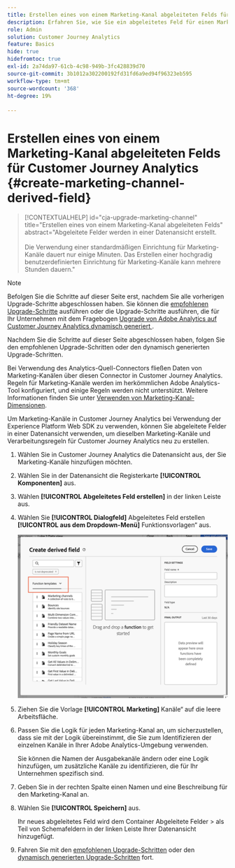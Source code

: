 ```yaml
---
title: Erstellen eines von einem Marketing-Kanal abgeleiteten Felds für Customer Journey Analytics
description: Erfahren Sie, wie Sie ein abgeleitetes Feld für einen Marketing-Kanal für Customer Journey Analytics erstellen
role: Admin
solution: Customer Journey Analytics
feature: Basics
hide: true
hidefromtoc: true
exl-id: 2a74da97-61cb-4c98-949b-3fc428839d70
source-git-commit: 3b1012a302200192fd31fd6a9ed94f96323eb595
workflow-type: tm+mt
source-wordcount: '368'
ht-degree: 19%

---
```


# Erstellen eines von einem Marketing-Kanal abgeleiteten Felds für Customer Journey Analytics {#create-marketing-channel-derived-field}

<!-- markdownlint-disable MD034 -->

>[!CONTEXTUALHELP]
>id="cja-upgrade-marketing-channel"
>title="Erstellen eines von einem Marketing-Kanal abgeleiteten Felds"
>abstract="Abgeleitete Felder werden in einer Datenansicht erstellt.<br><br>Die Verwendung einer standardmäßigen Einrichtung für Marketing-Kanäle dauert nur einige Minuten. Das Erstellen einer hochgradig benutzerdefinierten Einrichtung für Marketing-Kanäle kann mehrere Stunden dauern."

<!-- markdownlint-enable MD034 -->

>[!NOTE]
> 
>Befolgen Sie die Schritte auf dieser Seite erst, nachdem Sie alle vorherigen Upgrade-Schritte abgeschlossen haben. Sie können die [empfohlenen Upgrade-Schritte](/help/getting-started/cja-upgrade/cja-upgrade-recommendations.md#recommended-upgrade-steps-for-most-organizations) ausführen oder die Upgrade-Schritte ausführen, die für Ihr Unternehmen mit dem Fragebogen [Upgrade von Adobe Analytics auf Customer Journey Analytics dynamisch generiert ](https://gigazelle.github.io/cja-ttv/).
>
>Nachdem Sie die Schritte auf dieser Seite abgeschlossen haben, folgen Sie den empfohlenen Upgrade-Schritten oder den dynamisch generierten Upgrade-Schritten.

Bei Verwendung des Analytics-Quell-Connectors fließen Daten von Marketing-Kanälen über diesen Connector in Customer Journey Analytics. Regeln für Marketing-Kanäle werden im herkömmlichen Adobe Analytics-Tool konfiguriert, und einige Regeln werden nicht unterstützt. Weitere Informationen finden Sie unter [Verwenden von Marketing-Kanal-Dimensionen](/help/use-cases/aa-data/marketing-channels.md).

Um Marketing-Kanäle in Customer Journey Analytics bei Verwendung der Experience Platform Web SDK zu verwenden, können Sie abgeleitete Felder in einer Datenansicht verwenden, um dieselben Marketing-Kanäle und Verarbeitungsregeln für Customer Journey Analytics neu zu erstellen.

1. Wählen Sie in Customer Journey Analytics die Datenansicht aus, der Sie Marketing-Kanäle hinzufügen möchten.

1. Wählen Sie in der Datenansicht die Registerkarte **[!UICONTROL Komponenten]** aus.

1. Wählen **[!UICONTROL Abgeleitetes Feld erstellen]** in der linken Leiste aus.

1. Wählen Sie **[!UICONTROL Dialogfeld]** Abgeleitetes Feld erstellen **[!UICONTROL aus dem Dropdown-Menü]** Funktionsvorlagen“ aus.

   ![Erstellen abgeleiteter Feldfunktionsvorlagen](assets/derived-field-create.png)

1. Ziehen Sie die Vorlage **[!UICONTROL Marketing]** Kanäle“ auf die leere Arbeitsfläche.

1. Passen Sie die Logik für jeden Marketing-Kanal an, um sicherzustellen, dass sie mit der Logik übereinstimmt, die Sie zum Identifizieren der einzelnen Kanäle in Ihrer Adobe Analytics-Umgebung verwenden.

   Sie können die Namen der Ausgabekanäle ändern oder eine Logik hinzufügen, um zusätzliche Kanäle zu identifizieren, die für Ihr Unternehmen spezifisch sind.

1. Geben Sie in der rechten Spalte einen Namen und eine Beschreibung für den Marketing-Kanal an.

1. Wählen Sie **[!UICONTROL Speichern]** aus.

   Ihr neues abgeleitetes Feld wird dem Container Abgeleitete Felder > als Teil von Schemafeldern in der linken Leiste Ihrer Datenansicht hinzugefügt.

1. Fahren Sie mit den [empfohlenen Upgrade-Schritten](/help/getting-started/cja-upgrade/cja-upgrade-recommendations.md#recommended-upgrade-steps-for-most-organizations) oder den [dynamisch generierten Upgrade-Schritten](https://gigazelle.github.io/cja-ttv/) fort.
